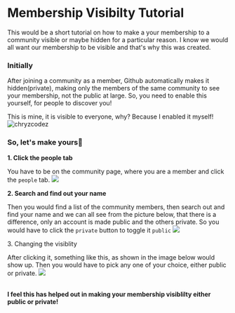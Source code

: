 # Membership Visibilty Tutorial

This would be a short tutorial on how to make a your membership to a community visible or maybe hidden for a particular reason. I know we would all want
our membership to be visible and that's why this was created.

### Initially

After joining a community as a member, Github automatically makes it hidden(private), making only the members of the same
community to see your membership, not the public at large. So, you need to enable this yourself, for people to discover you!

This is mine, it is visible to everyone, why?
Because I enabled it myself!
![chryzcodez](https://github.com/chryz-hub/opensource-4-everyone/blob/master/chryz-hub-resources/chryz-hub-tut-pics/membvs1jpg.jpg)

### So, let's make yours🚀

<b> 1. Click the people tab</b>

You have to be on the community page, where you are a member and click the `people` tab.
![](https://github.com/chryz-hub/opensource-4-everyone/blob/master/chryz-hub-resources/chryz-hub-tut-pics/membvis2.jpg)

<b> 2. Search and find out your name</b>

Then you would find a list of the community members, then search out and find your name and we can all see from the picture below, that there is a difference,
only an account is made public and the others private. So you would have to click the `private` button to toggle it `public`
![](https://github.com/chryz-hub/opensource-4-everyone/blob/master/chryz-hub-resources/membvispics/membvs3.jpg)

</b> 3. Changing the visiblity</b>

After clicking it, something like this, as shown in the image below would show up. Then you would have to pick any one of your choice, either
public or private.
![](https://github.com/chryz-hub/opensource-4-everyone/blob/master/chryz-hub-resources/chryz-hub-tut-pics/membvs4.jpg)

<br><b> I feel this has helped out in making your membership visiblilty either public or private!<b><br>
